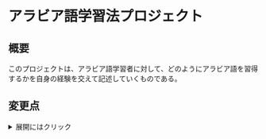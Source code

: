 # アラビア語学習法プロジェクト

## 概要

このプロジェクトは、アラビア語学習者に対して、どのようにアラビア語を習得するかを自身の経験を交えて記述していくものである。

## 変更点

<details>

<summary>展開にはクリック</summary>

### 2022-12-15

#### 新規

- 学習素材情報: 「Al-Jazeera learning Arabic」を追加
- 学習素材情報: 「Qatari Phrasebook」のアプリケーションダウンロード用のバッジを追加
- 付録A: いくつかの単語を追加
- 執筆環境: Rに関する情報を追加
- アラビア語: 方言の分布を示す画像を追加

#### 変更

- 分散学習 → 分散学習: 暗記の科学
- 付録A: 発音の表し方を「BGN/PCGNラテン文字表記法」に変更
- 付録Cを削除し、「執筆環境」として構成を変更

</details>
